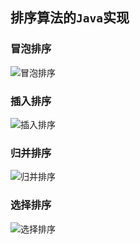 
## 排序算法的`Java`实现

### 冒泡排序

![冒泡排序](https://upload.wikimedia.org/wikipedia/commons/c/c8/Bubble-sort-example-300px.gif)

### 插入排序

![插入排序](https://upload.wikimedia.org/wikipedia/commons/0/0f/Insertion-sort-example-300px.gif)

### 归并排序

![归并排序](https://upload.wikimedia.org/wikipedia/commons/c/cc/Merge-sort-example-300px.gif)

### 选择排序

![选择排序](https://upload.wikimedia.org/wikipedia/commons/9/94/Selection-Sort-Animation.gif)

